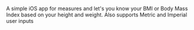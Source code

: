 A simple iOS app for measures and let's you know your BMI or Body Mass Index based on your height and weight.
Also supports Metric and Imperial user inputs
